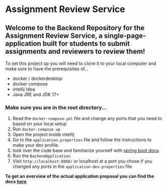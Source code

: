 # Assignment Review Service

## Welcome to the Backend Repository for the Assignment Review Service, a single-page-application built for students to submit assignments and reviewers to review them!
To set this project up you will need to clone it to your local computer and make sure to have the prerequisites of...
- docker / dockerdesktop
- docker compose
- intellij Idea
- Java JRE and JDK 17+

### Make sure you are in the root directory...
1. Read the `docker-compose.yml` file and change any ports that you need to based on your local setup
2. Run `docker-compose up`
3. Open the project inside intellij
4. Go to the `application.properties` file and follow the instructions to make your dev profile.
5. look over the code base and familiarize yourself with [spring boot docs](https://docs.spring.io/spring-boot/docs/current/reference/htmlsingle/). 
3. Run the `BackendApplication`
4. Visit `http://localhost:8080/` or localhost at a port you chose if you changed any ports in the `application-dev.properties` file.

**To get an overview of the actual application proposal you can find the docs [here](documents/composition_document.md)**
